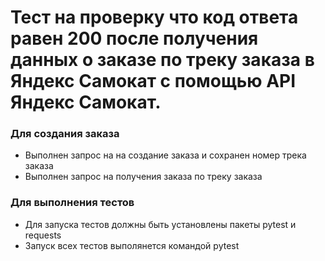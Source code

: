 ﻿# Тест на проверку что код ответа равен 200 после получения данных о заказе по треку заказа в Яндекс Самокат с помощью API Яндекс Самокат.
### Для создания заказа
- Выполнен запрос на на создание заказа и сохранен номер трека заказа
- Выполнен запрос на получения заказа по треку заказа
### Для выполнения тестов
- Для запуска тестов должны быть установлены пакеты pytest и requests
- Запуск всех тестов выполянется командой pytest
